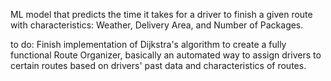 ML model that predicts the time it takes for a driver to finish a given route with characteristics: Weather, Delivery Area, and Number of Packages.

to do:
Finish implementation of Dijkstra's algorithm to create a fully functional Route Organizer, basically an automated way to assign drivers to certain routes based on drivers' past data and characteristics of routes.
